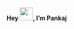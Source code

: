 <h4>Hey <img src="https://raw.githubusercontent.com/TheDudeThatCode/TheDudeThatCode/master/Assets/Hi.gif" width="30">, I’m Pankaj </h4>
